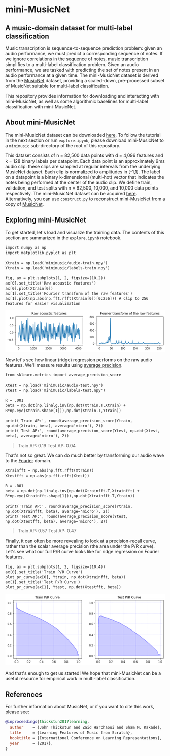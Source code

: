 # mini-MusicNet
## A music-domain dataset for multi-label classification

Music transcription is sequence-to-sequence prediction problem: given an audio performance, we must predict a corresponding sequence of notes.
If we ignore correlations in the sequence of notes, music transcription simplifies to a multi-label classification problem.
Given an audio performance, we are tasked with predicting the set of notes present in an audio performance at a given time.
The mini-MusicNet dataset is derived from the [MusicNet](https://zenodo.org/record/5120004) dataset, providing a scaled-down, pre-processed subset of MusicNet suitable for multi-label classification.

This repository provides information for downloading and interacting with mini-MusicNet, as well as some algorithmic baselines for multi-label classification with mini-MusicNet.

## About mini-MusicNet

The mini-MusicNet dataset can be downloaded [here](https://drive.google.com/drive/folders/10Cz6As5hiFkRZKA3hrv9qBH5tn0OC3H1?usp=sharing). To follow the tutorial in the next section or run ``explore.ipynb``, please download mini-MusicNet to a ``minimusic`` sub-directory of the root of this repository.

This dataset consists of n = 82,500 data points with d = 4,096 features and k = 128 binary labels per datapoint. Each data point is an approximately 9ms audio clip: these clips are sampled at regular intervals from the underlying MusicNet dataset. Each clip is normalized to amplitudes in [-1,1]. The label on a datapoint is a binary k-dimensional (multi-hot) vector that indicates the notes being performed at the center of the audio clip. We define train, validation, and test splits with n = 62,500, 10,000, and 10,000 data points respectively. The mini-MusicNet dataset can be acquired [here](https://drive.google.com/drive/folders/10Cz6As5hiFkRZKA3hrv9qBH5tn0OC3H1?usp=sharing). Alternatively, you can use `construct.py` to reconstruct mini-MusicNet from a copy of [MusicNet](https://zenodo.org/record/5120004).

## Exploring mini-MusicNet

To get started, let's load and visualize the training data. The contents of this section are summarized in the ``explore.ipynb`` notebook.

    import numpy as np
    import matplotlib.pyplot as plt

    Xtrain = np.load('minimusic/audio-train.npy')
    Ytrain = np.load('minimusic/labels-train.npy')

    fig, ax = plt.subplots(1, 2, figsize=(10,2))
    ax[0].set_title('Raw acoustic features')
    ax[0].plot(Xtrain[0])
    ax[1].set_title('Fourier transform of the raw features')
    ax[1].plot(np.abs(np.fft.rfft(Xtrain[0])[0:256])) # clip to 256 features for easier visualization

![](assets/features.png)

Now let's see how linear (ridge) regression performs on the raw audio features. We'll measure results using [average precision](https://scikit-learn.org/stable/modules/generated/sklearn.metrics.average_precision_score.html). 

    from sklearn.metrics import average_precision_score

    Xtest = np.load('minimusic/audio-test.npy')
    Ytest = np.load('minimusic/labels-test.npy')

    R = .001
    beta = np.dot(np.linalg.inv(np.dot(Xtrain.T,Xtrain) + R*np.eye(Xtrain.shape[1])),np.dot(Xtrain.T,Ytrain))

    print('Train AP:', round(average_precision_score(Ytrain, np.dot(Xtrain, beta), average='micro'), 2))
    print('Test AP:', round(average_precision_score(Ytest, np.dot(Xtest, beta), average='micro'), 2))

> Train AP: 0.19
> Test AP: 0.04

That's not so great. We can do much better by transforming our audio wave to the [Fourier](https://en.wikipedia.org/wiki/Fourier_transform) domain.

    Xtrainfft = np.abs(np.fft.rfft(Xtrain))
    Xtestfft = np.abs(np.fft.rfft(Xtest))

    R = .001
    beta = np.dot(np.linalg.inv(np.dot(Xtrainfft.T,Xtrainfft) + R*np.eye(Xtrainfft.shape[1])),np.dot(Xtrainfft.T,Ytrain))

    print('Train AP:', round(average_precision_score(Ytrain, np.dot(Xtrainfft, beta), average='micro'), 2))
    print('Test AP:', round(average_precision_score(Ytest, np.dot(Xtestfft, beta), average='micro'), 2))

> Train AP: 0.57
> Test AP: 0.47

Finally, it can often be more revealing to look at a precision-recall curve, rather than the scalar average precision (the area under the P/R curve). Let's see what our full P/R curve looks like for ridge regression on Fourier features.

    fig, ax = plt.subplots(1, 2, figsize=(10,4))
    ax[0].set_title('Train P/R Curve')
    plot_pr_curve(ax[0], Ytrain, np.dot(Xtrainfft, beta))
    ax[1].set_title('Test P/R Curve')
    plot_pr_curve(ax[1], Ytest, np.dot(Xtestfft, beta))

![](assets/fft_pr.png)

And that's enough to get us started! We hope that mini-MusicNet can be a useful resource for empirical work in multi-label classification.


## References

For further information about MusicNet, or if you want to cite this work, please see:

```bib
@inproceedings{thickstun2017learning,
  author    = {John Thickstun and Zaid Harchaoui and Sham M. Kakade},
  title     = {Learning Features of Music from Scratch},
  booktitle = {International Conference on Learning Representations},
  year      = {2017},
}
```

